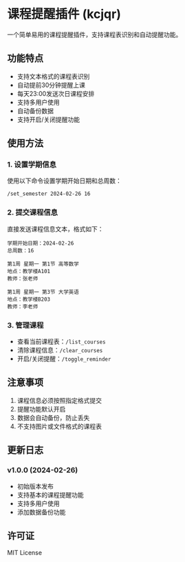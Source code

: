 # 课程提醒插件 (kcjqr)

一个简单易用的课程提醒插件，支持课程表识别和自动提醒功能。

## 功能特点

- 支持文本格式的课程表识别
- 自动提前30分钟提醒上课
- 每天23:00发送次日课程安排
- 支持多用户使用
- 自动备份数据
- 支持开启/关闭提醒功能

## 使用方法

### 1. 设置学期信息

使用以下命令设置学期开始日期和总周数：

```
/set_semester 2024-02-26 16
```

### 2. 提交课程信息

直接发送课程信息文本，格式如下：

```
学期开始日期：2024-02-26
总周数：16

第1周 星期一 第1节 高等数学
地点：教学楼A101
教师：张老师

第1周 星期一 第3节 大学英语
地点：教学楼B203
教师：李老师
```

### 3. 管理课程

- 查看当前课程表：`/list_courses`
- 清除课程信息：`/clear_courses`
- 开启/关闭提醒：`/toggle_reminder`

## 注意事项

1. 课程信息必须按照指定格式提交
2. 提醒功能默认开启
3. 数据会自动备份，防止丢失
4. 不支持图片或文件格式的课程表

## 更新日志

### v1.0.0 (2024-02-26)

- 初始版本发布
- 支持基本的课程提醒功能
- 支持多用户使用
- 添加数据备份功能

## 许可证

MIT License 